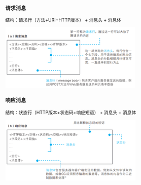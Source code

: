 ### 请求消息

结构：请求行（方法+URI+HTTP版本） + 消息头 + 消息体

<img src="../../../../_assets/image/image-20200616164349632.png" alt="image-20200616164349632" style="zoom:67%;" />





### 响应消息

结构：状态行（HTTP版本+状态码+响应短语） + 消息头 + 消息体

<img src="../../../../_assets/image/image-20200616164638939.png" alt="image-20200616164638939" style="zoom:67%;" />